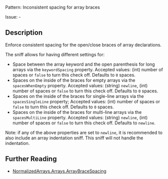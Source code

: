 Pattern: Inconsistent spacing for array braces

Issue: -

## Description

Enforce consistent spacing for the open/close braces of array declarations.

The sniff allows for having different settings for:
- Space between the array keyword and the open parenthesis for long arrays via the `keywordSpacing` property.
    Accepted values: (int) number of spaces or `false` to turn this check off. Defaults to `0` spaces.
- Spaces on the inside of the braces for empty arrays via the `spacesWhenEmpty` property.
    Accepted values: (string) `newline`, (int) number of spaces or `false` to turn this check off. Defaults to `0` spaces.
- Spaces on the inside of the braces for single-line arrays via the `spacesSingleLine` property;
    Accepted values: (int) number of spaces or `false` to turn this check off. Defaults to `0` spaces.
- Spaces on the inside of the braces for multi-line arrays via the `spacesMultiLine` property.
    Accepted values: (string) `newline`, (int) number of spaces or `false` to turn this check off. Defaults to `newline`.

Note: if any of the above properties are set to `newline`, it is recommended to also include an array indentation sniff. This sniff will not handle the indentation.

## Further Reading

* [NormalizedArrays.Arrays.ArrayBraceSpacing](https://github.com/PHPCSStandards/PHPCSExtra?tab=readme-ov-file#normalizedarrays)